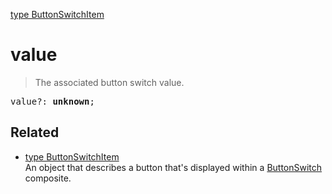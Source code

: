 [type ButtonSwitchItem](ButtonSwitchItem.md)

# value

> The associated button switch value.

<pre class="docgen_signature">value?: <b>unknown</b>;</pre>

## Related

- [<!--{ref:type}-->type ButtonSwitchItem](ButtonSwitchItem.md) \
    An object that describes a button that's displayed within a [ButtonSwitch](ButtonSwitch.md) composite.
